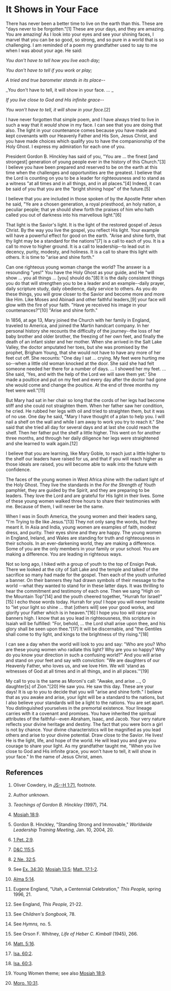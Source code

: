 # It Shows in Your Face

There has never been a better time to live on the earth than this. These are
"days never to be forgotten."[1] These are your days, and they are amazing.
You are amazing! As I look into your eyes and see your shining faces, I marvel
that you can be so good, so strong, and so pure in a world that is so
challenging. I am reminded of a poem my grandfather used to say to me when I
was about your age. He said:

_You don't have to tell how you live each day;_

_You don't have to tell if you work or play;_

_A tried and true barometer stands in its place--_

_You don't have to tell, it will show in your face. ... _

_If you live close to God and His infinite grace--_

_You won't have to tell, it will show in your face._[2]

I have never forgotten that simple poem, and I have always tried to live in
such a way that it _would_ show in my face. I can see that you are doing that
also. The light in your countenance comes because you have made and kept
covenants with our Heavenly Father and His Son, Jesus Christ, and you have
made choices which qualify you to have the companionship of the Holy Ghost. I
express my admiration for each one of you.

President Gordon B. Hinckley has said of you, "You are ... the finest [and
strongest] generation of young people ever in the history of this Church."[3]
I believe you have been prepared and reserved to be on the earth at this time
when the challenges and opportunities are the greatest. I believe that the
Lord is counting on you to be a leader for righteousness and to stand as a
witness "at all times and in all things, and in all places."[4] Indeed, it can
be said of you that you are the "bright shining hope" of the future.[5]

I believe that you are included in those spoken of by the Apostle Peter when
he said, "Ye are a chosen generation, a royal priesthood, an holy nation, a
peculiar people; that ye should shew forth the praises of him who hath called
you out of darkness into his marvellous light."[6]

That light is the Savior's light. It is the light of the restored gospel of
Jesus Christ. By the way you live the gospel, you reflect His light. Your
example will have a powerful effect for good on the earth. "Arise and shine
forth, that thy light may be a standard for the nations"[7] is a call to each
of you. It is a call to move to higher ground. It is a call to leadership--to
lead out in decency, purity, modesty, and holiness. It is a call to share this
light with others. It is time to "arise and shine forth."

Can one righteous young woman change the world? The answer is a resounding
"yes!" You have the Holy Ghost as your guide, and He "will show ... you all
things ... [you] should do."[8] It is the daily consistent things you do that
will strengthen you to be a leader and an example--daily prayer, daily
scripture study, daily obedience, daily service to others. As you do these
things, you will grow closer to the Savior and become more and more like Him.
Like Moses and Abinadi and other faithful leaders,[9] your face will glow with
the fire of your faith. "Have ye received his image in your countenances?"[10]
"Arise and shine forth."

In 1856, at age 13, Mary joined the Church with her family in England,
traveled to America, and joined the Martin handcart company. In her personal
history she recounts the difficulty of the journey--the loss of her baby
brother and older brother, the freezing of her own feet, and finally the death
of an infant sister and her mother. When she arrived in the Salt Lake Valley,
the doctor amputated her toes, but she was promised by the prophet, Brigham
Young, that she would not have to have any more of her feet cut off. She
recounts: "One day I sat ... crying. My feet were hurting me so--when a little
old woman knocked at the door. She said she had felt someone needed her there
for a number of days. ... I showed her my feet. ... She said, 'Yes, and with the
help of the Lord we will save them yet.' She made a poultice and put on my
feet and every day after the doctor had gone she would come and change the
poultice. At the end of three months my feet were well."[11]

But Mary had sat in her chair so long that the cords of her legs had become
stiff and she could not straighten them. When her father saw her condition, he
cried. He rubbed her legs with oil and tried to straighten them, but it was of
no use. One day he said, "Mary I have thought of a plan to help you. I will
nail a shelf on the wall and while I am away to work you try to reach it." She
said that she tried all day for several days and at last she could reach the
shelf. Then her father put the shelf a little higher. This went on for another
three months, and through her daily diligence her legs were straightened and
she learned to walk again.[12]

I believe that you are learning, like Mary Goble, to reach just a little
higher to the shelf our leaders have raised for us, and that if you will reach
higher as those ideals are raised, you will become able to walk into the
future with confidence.

The faces of the young women in West Africa shine with the radiant light of
the Holy Ghost. They live the standards in the _For the Strength of Youth_
pamphlet, they are guided by the Spirit, and they are preparing to be leaders.
They love the Lord and are grateful for His light in their lives. Some of
these young women walked three hours to share their testimonies with me.
Because of them, I will never be the same.

When I was in South America, the young women and their leaders sang, "I'm
Trying to Be like Jesus."[13] They not only sang the words, but they meant it.
In Asia and India, young women are examples of faith, modest dress, and
purity. Their eyes shine and they are happy. The young women in England,
Ireland, and Wales are standing for truth and righteousness in their schools.
In an ever-darkening world, they are making a difference. Some of you are the
only members in your family or your school. You are making a difference. You
are leading in righteous ways.

Not so long ago, I hiked with a group of youth to the top of Ensign Peak.
There we looked at the city of Salt Lake and the temple and talked of the
sacrifice so many had made for the gospel. Then each of the youth unfurled a
banner. On their banners they had drawn symbols of their message to the world
--what they wanted to stand for in these latter days. It was thrilling to hear
the commitment and testimony of each one. Then we sang "High on the Mountain
Top"[14] and the youth cheered together, "Hurrah for Israel!"[15] I echo those
words today. Hurrah for you! I hope you will never hesitate to "let your light
so shine ... that [others will] see your good works, and glorify your Father
which is in heaven."[16] I hope you too will raise your banners high. I know
that as you lead in righteousness, this scripture in Isaiah will be fulfilled:
"For, behold, ... the Lord shall arise upon thee, and his glory shall be seen
upon thee."[17] It will be discernable, and "the Gentiles shall come to thy
light, and kings to the brightness of thy rising."[18]

I can see a day when the world will look to you and say: "Who are you? Who are
these young women who radiate this light? Why are you so happy? Why do you
know your direction in such a confusing world?" And you will arise and stand
on your feet and say with conviction: "We are daughters of our Heavenly
Father, who loves us, and we love Him. We will 'stand as witnesses of God at
all times and in all things, and in all places.'"[19]

My call to you is the same as Moroni's call: "Awake, and arise ..., O
daughter[s] of Zion."[20] He saw you. He saw this day. These are your days! It
is up to you to decide that you will "arise and shine forth." I believe that
as you awake and arise, your light will be a standard to the nations, but I
also believe your standards will be a light to the nations. You are set apart.
You distinguished yourselves in the premortal existence. Your lineage carries
with it a covenant and promises. You have inherited the spiritual attributes
of the faithful--even Abraham, Isaac, and Jacob. Your very nature reflects
your divine heritage and destiny. The fact that you were born a girl is not by
chance. Your divine characteristics will be magnified as you lead others and
arise to your divine potential. Draw close to the Savior. He lives! He is the
light, life, and hope of the world. He will lead you and give you courage to
share your light. As my grandfather taught me, "When you live close to God and
His infinite grace, you won't have to tell, it will show in your face." In the
name of Jesus Christ, amen.

## References

  1. Oliver Cowdery, in [JS--H 1:71](https://www.lds.org/scriptures/pgp/js-h/1.71?lang=eng#70), footnote.

  2. Author unknown.

  3. _Teachings of Gordon B. Hinckley_ (1997), 714.

  4. [Mosiah 18:9](https://www.lds.org/scriptures/bofm/mosiah/18.9?lang=eng#8).

  5. Gordon B. Hinckley, "Standing Strong and Immovable," _Worldwide Leadership Training Meeting,_ Jan. 10, 2004, 20.

  6. [1 Pet. 2:9](https://www.lds.org/scriptures/nt/1-pet/2.9?lang=eng#8).

  7. [D&amp;C 115:5](https://www.lds.org/scriptures/dc-testament/dc/115.5?lang=eng#4).

  8. [2 Ne. 32:5](https://www.lds.org/scriptures/bofm/2-ne/32.5?lang=eng#4).

  9. See [Ex. 34:30](https://www.lds.org/scriptures/ot/ex/34.30?lang=eng#29); [Mosiah 13:5](https://www.lds.org/scriptures/bofm/mosiah/13.5?lang=eng#4); [Matt. 17:1-2](https://www.lds.org/scriptures/nt/matt/17.1-2?lang=eng#0).

  10. [Alma 5:14](https://www.lds.org/scriptures/bofm/alma/5.14?lang=eng#13).

  11. Eugene England, "Utah, a Centennial Celebration," _This People,_ spring 1996, 21.

  12. See England, _This People,_ 21-22.

  13. See _Children's Songbook,_ 78.

  14. See _Hymns,_ no. 5.

  15. See Orson F. Whitney, _Life of Heber C. Kimball_ (1945), 266.

  16. [Matt. 5:16](https://www.lds.org/scriptures/nt/matt/5.16?lang=eng#15).

  17. [Isa. 60:2](https://www.lds.org/scriptures/ot/isa/60.2?lang=eng#1).

  18. [Isa. 60:3](https://www.lds.org/scriptures/ot/isa/60.3?lang=eng#2).

  19. Young Women theme; see also [Mosiah 18:9](https://www.lds.org/scriptures/bofm/mosiah/18.9?lang=eng#8).

  20. [Moro. 10:31](https://www.lds.org/scriptures/bofm/moro/10.31?lang=eng#30).

